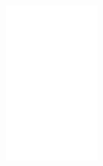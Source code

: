 <!-- <img src="https://media.giphy.com/media/vFKqnCdLPNOKc/giphy.gif" width="40" height="40" /> -->
<iframe src='//gifs.com/embed/blum-tip-calculator-mqZD2G' frameborder='0' scrolling='no' width='214px' height='360px' style='-webkit-backface-visibility: hidden;-webkit-transform: scale(1);' ></iframe>
